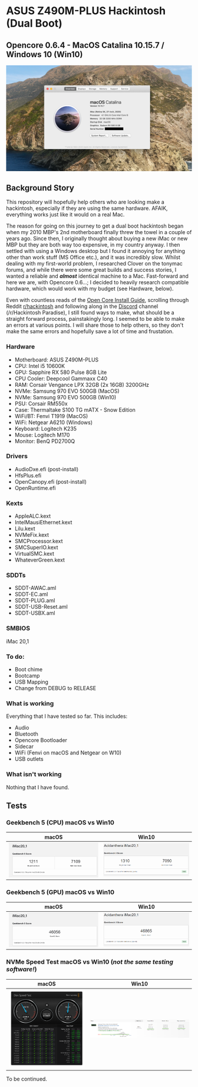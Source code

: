 # ASUS Z490M-PLUS Hackintosh (Dual Boot)
## Opencore 0.6.4 - MacOS Catalina 10.15.7 / Windows 10 (Win10)
![About Mac](About_Mac.png)

## Background Story
This repository will hopefully help others who are looking make a hackintosh, especially if they are using the same hardware. AFAIK, everything works just like it would on a real Mac. 

The reason for going on this journey to get a dual boot hackintosh began when my 2010 MBP's 2nd motherboard finally threw the towel in a couple of years ago. Since then, I originally thought about buying a new iMac or new MBP but they are both way too expensive, in my country anyway. I then settled with using a Windows desktop but I found it annoying for anything other than work stuff (MS Office etc.), and it was incredibly slow. Whilst dealing with my first-world problem, I researched Clover on the tonymac forums, and while there were some great builds and success stories, I wanted a reliable and ***almost*** identical machine to a Mac. Fast-forward and here we are, with Opencore 0.6...; I decided to heavily research compatible hardware, which would work with my budget (see Hardware, below).

Even with countless reads of the [Open Core Install Guide](https://dortania.github.io/OpenCore-Install-Guide/), scrolling through Reddit [r/hackintosh](https://www.reddit.com/r/hackintosh/) and following along in the [Discord](https://discord.com) channel (/r/Hackintosh Paradise), I still found ways to make, what should be a straight forward process, painstakingly long. I seemed to be able to make an errors at various points. I will share those to help others, so they don't make the same errors and hopefully save a lot of time and frustation. 

### Hardware
* Motherboard: ASUS Z490M-PLUS
* CPU: Intel i5 10600K
* GPU: Sapphire RX 580 Pulse 8GB Lite
* CPU Cooler: Deepcool Gammaxx C40
* RAM: Corsair Vengance LPX 32GB (2x 16GB) 3200GHz
* NVMe: Samsung 970 EVO 500GB (MacOS)
* NVMe: Samsung 970 EVO 500GB (Win10)
* PSU: Corsair RM550x
* Case: Thermaltake S100 TG mATX - Snow Edition
* WiFi/BT: Fenvi T1919 (MacOS)
* WiFi: Netgear A6210 (Windows)
* Keyboard: Logitech K235
* Mouse: Logitech M170
* Monitor: BenQ PD2700Q

### Drivers
* AudioDxe.efi (post-install)
* HfsPlus.efi
* OpenCanopy.efi (post-install)
* OpenRuntime.efi

### Kexts
* AppleALC.kext
* IntelMausiEthernet.kext
* Lilu.kext
* NVMeFix.kext
* SMCProcessor.kext
* SMCSuperIO.kext
* VirtualSMC.kext
* WhateverGreen.kext

### SDDTs
* SDDT-AWAC.aml
* SDDT-EC.aml
* SDDT-PLUG.aml
* SDDT-USB-Reset.aml
* SDDT-USBX.aml

### SMBIOS
iMac 20,1

### To do:
* Boot chime
* Bootcamp
* USB Mapping
* Change from DEBUG to RELEASE

### What is working
Everything that I have tested so far. This includes: 
* Audio
* Bluetooth
* Opencore Bootloader
* Sidecar
* WiFi (Fenvi on macOS and Netgear on W10)
* USB outlets

### What isn't working
Nothing that I have found.


## Tests
### Geekbench 5 (CPU) macOS vs Win10
macOS | Win10
----- |------
![CPU Mac](CPU_Mac.png) | ![CPU Windows](CPU_Windows.PNG)

### Geekbench 5 (GPU) macOS vs Win10
macOS | Win10
----- |------
![GPU Mac](OpenCL_Mac.png) | ![GPU Win10](OpenCL_Windows.PNG)

### NVMe Speed Test macOS vs Win10 (_not the same testing software!_)
macOS | Win10
----- |------
![NVMe Mac](NVMEMac.png) | ![NVMe Windows](NVMeWindows.PNG)


To be continued.
